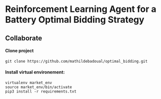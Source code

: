 # Reinforcement Learning Agent for a Battery Optimal Bidding Strategy


## Collaborate

#### Clone project  
```
git clone https://github.com/mathildebadoual/optimal_bidding.git
```

#### Install virtual environement:
```
virtualenv market_env
source market_env/bin/activate
pip3 install -r requirements.txt
```

